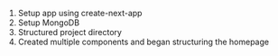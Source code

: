 1. Setup app using create-next-app
2. Setup MongoDB
3. Structured project directory
4. Created multiple components and began structuring the homepage
